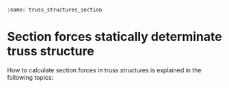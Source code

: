 ```{index} Section forces truss structures
:name: truss_structures_section
```
# Section forces statically determinate truss structure

How to calculate section forces in truss structures is explained in the following topics:

```{tableofcontents}
```